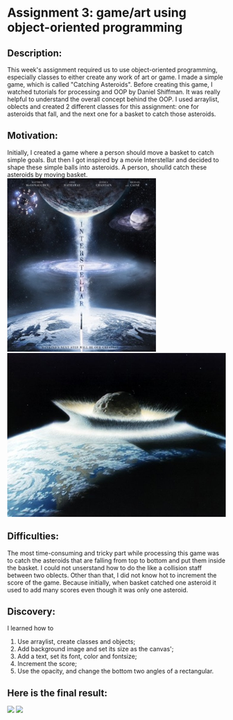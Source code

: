 # Assignment 3: game/art using object-oriented programming 

## Description: 
This week's assignment required us to use object-oriented programming, especially classes to either create any work of art or game. I made a simple game, which is 
called "Catching Asteroids". Before creating this game, I watched tutorials for processing and OOP by Daniel Shiffman. It was really helpful to understand the overall concept
behind the OOP. I used arraylist, oblects and created 2 different classes for this assignment: one for asteroids that fall, and the next one for a basket to catch those asteroids.

## Motivation:
Initially, I created a game where a person should move a basket to catch simple goals. But then I got inspired by a movie Interstellar and decided to shape these simple balls 
into asteroids. A person, shoulld catch these asteroids by moving basket.
![](interstellar.jpg) ![](asteroid.jpg)

## Difficulties:
The most time-consuming and tricky part while processing this game was to catch the asteroids that are falling from top to bottom and put them inside the basket.
I could not unserstand how to do the like a collision staff between two oblects. Other than that, I did not know hot to increment the score of the game. Because initially, 
when basket catched one asteroid it used to add many scores even though it was only one asteroid.

## Discovery:
I learned how to 
1. Use arraylist, create classes and objects;
2. Add background image and set its size as the canvas';
3. Add a text, set its font, color and fontsize;
4. Increment the score;
5. Use the opacity, and change the bottom two angles of a rectangular.

## Here is the final result:
![](catchAsteroids1.jpg)
![](catchAsteroids2.jpg)


